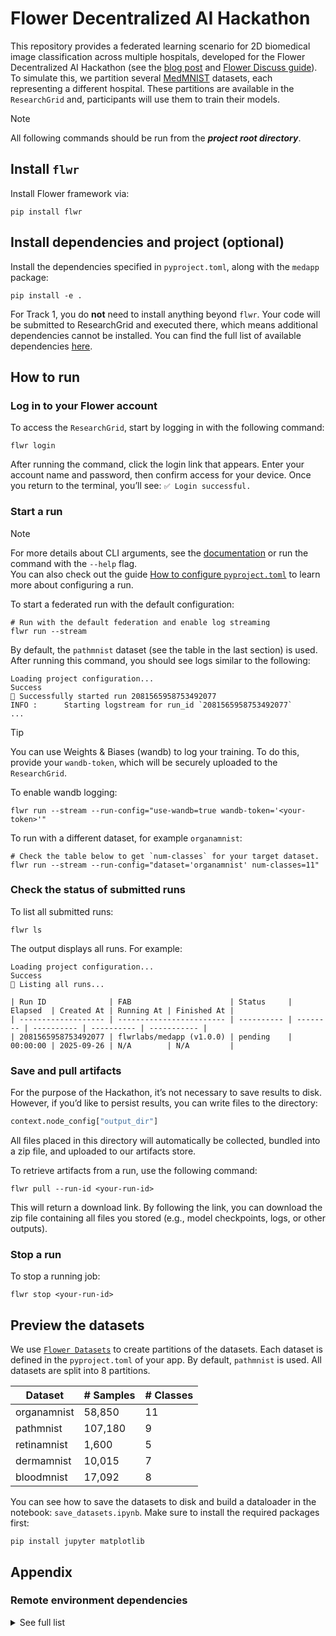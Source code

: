 # Flower Decentralized AI Hackathon

This repository provides a federated learning scenario for 2D biomedical image classification across multiple hospitals, developed for the Flower Decentralized AI Hackathon (see the [blog post](https://flower.ai/blog/2025-09-24-hackathon-sf/) and [Flower Discuss guide](https://discuss.flower.ai/t/decentralized-ai-hackathon-stanford-2025/1109)). To simulate this, we partition several [MedMNIST](https://huggingface.co/jafermarq) datasets, each representing a different hospital. These partitions are available in the `ResearchGrid` and, participants will use them to train their models.

> [!NOTE]  
> All following commands should be run from the ***project root directory***.


## Install `flwr`

Install Flower framework via:

```shell
pip install flwr
```

## Install dependencies and project (optional)

Install the dependencies specified in `pyproject.toml`, along with the `medapp` package:

```shell
pip install -e .
```

For Track 1, you do **not** need to install anything beyond `flwr`. Your code will be submitted to ResearchGrid and executed there, which means additional dependencies cannot be installed. You can find the full list of available dependencies [here](#remote-environment-dependencies).

## How to run

### Log in to your Flower account

To access the `ResearchGrid`, start by logging in with the following command:

```shell
flwr login
```

After running the command, click the login link that appears. Enter your account name and password, then confirm access for your device. Once you return to the terminal, you’ll see: `✅ Login successful.`

### Start a run

> [!NOTE]  
> For more details about CLI arguments, see the [documentation](https://flower.ai/docs/framework/ref-api-cli.html#flwr-run) or run the command with the `--help` flag.  
> You can also check out the guide [How to configure `pyproject.toml`](https://flower.ai/docs/framework/how-to-configure-pyproject-toml.html) to learn more about configuring a run.

To start a federated run with the default configuration:

```shell
# Run with the default federation and enable log streaming
flwr run --stream
```

By default, the `pathmnist` dataset (see the table in the last section) is used. After running this command, you should see logs similar to the following:

```shell
Loading project configuration... 
Success
🎊 Successfully started run 2081565958753492077
INFO :      Starting logstream for run_id `2081565958753492077`
...
```

> [!TIP]
> You can use Weights & Biases (wandb) to log your training. To do this, provide your `wandb-token`, which will be securely uploaded to the `ResearchGrid`.

To enable wandb logging:

```shell
flwr run --stream --run-config="use-wandb=true wandb-token='<your-token>'"
```

To run with a different dataset, for example `organamnist`:

```shell
# Check the table below to get `num-classes` for your target dataset.
flwr run --stream --run-config="dataset='organamnist' num-classes=11"
```

### Check the status of submitted runs

To list all submitted runs:

```shell
flwr ls
```

The output displays all runs. For example:

```shell
Loading project configuration... 
Success
📄 Listing all runs...

| Run ID              | FAB                      | Status     | Elapsed  | Created At | Running At | Finished At |
| ------------------- | ------------------------ | ---------- | -------- | ---------- | ---------- | ----------- |
| 2081565958753492077 | flwrlabs/medapp (v1.0.0) | pending    | 00:00:00 | 2025-09-26 | N/A        | N/A         |
```

### Save and pull artifacts

For the purpose of the Hackathon, it’s not necessary to save results to disk. However, if you’d like to persist results, you can write files to the directory:

```python
context.node_config["output_dir"]
```

All files placed in this directory will automatically be collected, bundled into a zip file, and uploaded to our artifacts store.

To retrieve artifacts from a run, use the following command:

```shell
flwr pull --run-id <your-run-id>
```

This will return a download link. By following the link, you can download the zip file containing all files you stored (e.g., model checkpoints, logs, or other outputs).

### Stop a run

To stop a running job:

```shell
flwr stop <your-run-id>
```

## Preview the datasets

We use [`Flower Datasets`](https://flower.ai/docs/datasets/) to create partitions of the datasets. Each dataset is defined in the `pyproject.toml` of your app. By default, `pathmnist` is used. All datasets are split into 8 partitions.

| Dataset     | # Samples | # Classes |
| ----------- | --------- | --------- |
| organamnist | 58,850    | 11        |
| pathmnist   | 107,180   | 9         |
| retinamnist | 1,600     | 5         |
| dermamnist  | 10,015    | 7         |
| bloodmnist  | 17,092    | 8         |

You can see how to save the datasets to disk and build a dataloader in the notebook: `save_datasets.ipynb`. Make sure to install the required packages first:

```shell
pip install jupyter matplotlib
```

## Appendix

### Remote environment dependencies
<details>
  <summary>See full list</summary>

  ```shell
    aiohappyeyeballs          2.6.1
    aiohttp                   3.12.15
    aiosignal                 1.4.0
    annotated-types           0.7.0
    attrs                     25.3.0
    boto3                     1.40.30
    botocore                  1.40.39
    certifi                   2025.8.3
    cffi                      2.0.0
    charset-normalizer        3.4.3
    click                     8.1.8
    contourpy                 1.3.3
    cryptography              44.0.3
    cycler                    0.12.1
    datasets                  3.1.0
    dill                      0.3.8
    evaluate                  0.4.3
    filelock                  3.13.1
    flwr                      1.23.0
    flwr-datasets             0.5.0
    fonttools                 4.60.0
    frozenlist                1.7.0
    fsspec                    2024.6.1
    gitdb                     4.0.12
    GitPython                 3.1.45
    grpcio                    1.75.0
    grpcio-health-checking    1.62.3
    hf-xet                    1.1.10
    huggingface-hub           0.35.1
    idna                      3.10
    iterators                 0.0.2
    jax                       0.5.3
    jaxlib                    0.5.3
    Jinja2                    3.1.4
    jmespath                  1.0.1
    joblib                    1.5.2
    jsonschema                4.25.1
    jsonschema-specifications 2025.9.1
    kiwisolver                1.4.9
    markdown-it-py            4.0.0
    MarkupSafe                2.1.5
    matplotlib                3.10.6
    mdurl                     0.1.2
    ml_dtypes                 0.5.3
    mpmath                    1.3.0
    msgpack                   1.1.1
    multidict                 6.6.4
    multiprocess              0.70.16
    networkx                  3.3
    numpy                     2.3.3
    opt_einsum                3.4.0
    packaging                 25.0
    pandas                    2.2.3
    pathspec                  0.12.1
    pillow                    11.0.0
    pip                       24.1.2
    platformdirs              4.4.0
    propcache                 0.3.2
    protobuf                  4.25.8
    pyarrow                   21.0.0
    pycparser                 2.23
    pycryptodome              3.23.0
    pydantic                  2.11.9
    pydantic_core             2.33.2
    Pygments                  2.19.2
    pyparsing                 3.2.5
    python-dateutil           2.9.0.post0
    pytz                      2025.2
    PyYAML                    6.0.2
    ray                       2.31.0
    referencing               0.36.2
    regex                     2025.9.18
    requests                  2.32.5
    rich                      13.9.4
    rpds-py                   0.27.1
    s3transfer                0.14.0
    safetensors               0.6.2
    scikit-learn              1.6.1
    scipy                     1.16.2
    seaborn                   0.13.2
    sentry-sdk                2.39.0
    setuptools                70.3.0
    shellingham               1.5.4
    six                       1.17.0
    smmap                     5.0.2
    sympy                     1.13.3
    threadpoolctl             3.6.0
    tokenizers                0.21.4
    tomli                     2.2.1
    tomli_w                   1.2.0
    torch                     2.8.0+cpu
    torchvision               0.23.0+cpu
    tqdm                      4.67.1
    transformers              4.51.1
    typer                     0.12.5
    typing_extensions         4.15.0
    typing-inspection         0.4.1
    tzdata                    2025.2
    urllib3                   2.5.0
    wandb                     0.21.0
    xxhash                    3.5.0
    yarl                      1.20.1
  ```
</details>
